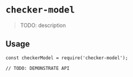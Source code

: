 # `checker-model`

> TODO: description

## Usage

```
const checkerModel = require('checker-model');

// TODO: DEMONSTRATE API
```
